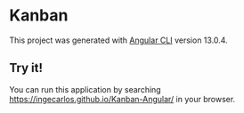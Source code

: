# Kanban

This project was generated with [Angular CLI](https://github.com/angular/angular-cli) version 13.0.4.

## Try it!

You can run this application by searching https://ingecarlos.github.io/Kanban-Angular/ in your browser.
